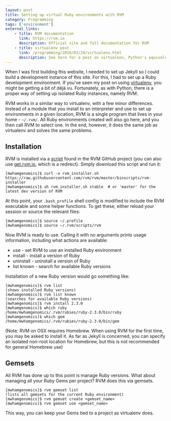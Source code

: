 ```yaml
---
layout: post
title: Setting up virtual Ruby environments with RVM
category: Programming
tags: ['environment']
external_links:
    - title: RVM documentation
      link: https://rvm.io
      description: Official site and full documentation for RVM
    - title: virtualenv post
      link: /programming/2016/03/24/virtualenv.html
      description: See here for a post on virtualenv, Python's equivalent of RVM
---
```


When I was first building this website, I needed to set up Jekyll so I could build a development instance of this site. For this, I had to set up a Ruby development environment. If you've seen my post on using [virtualenv](/programming/2016/03/24/virtualenv.html), you might be getting a bit of déjà vu. Fortunately, as with Python, there is a proper way of setting up isolated Ruby instances, namely RVM.

RVM works in a similar way to virtualenv, with a few minor differences. Instead of a module that you install to an interpreter and use to set up environments in a given location, RVM is a single program that lives in your home - `~/.rvm/`. All Ruby environments created will also go here, and you then call RVM to select one. In the end, however, it does the same job as virtualenv and solves the same problems.

## Installation
RVM is installed via a [script](https://raw.githubusercontent.com/rvm/rvm/master/binscripts/rvm-installer) found in the RVM GitHub project (you can also use [get.rvm.io](http://get.rvm.io), which is a redirect). Simply download this script and run it:

    [mwhamgenomics]$ curl -o rvm_installer.sh https://raw.githubusercontent.com/rvm/rvm/master/binscripts/rvm-installer
    [mwhamgenomics]$ sh rvm_installer.sh stable  # or 'master' for the latest dev version of RVM

At this point, your `.bash_profile` shell config is modified to include the RVM executable and some helper functions. To get these, either reload your session or source the relevant files:

    [mwhamgenomics]$ source ~/.profile
    [mwhamgenomics]$ source ~/.rvm/scripts/rvm

Now RVM is ready to use. Calling it with no arguments prints usage information, including what actions are available:
- use - set RVM to use an installed Ruby environment
- install - install a version of Ruby
- uninstall - uninstall a version of Ruby
- list known - search for available Ruby versions

Installation of a new Ruby version would go something like:

    [mwhamgenomics]$ rvm list
    (shows installed Ruby versions)
    [mwhamgenomics]$ rvm list known
    (searches for available Ruby versions)
    [mwhamgenomics]$ rvm install 2.3.0
    [mwhamgenomics]$ which ruby
    /home/mwhamgenomics/.rvm/rubies/ruby-2.3.0/bin/ruby
    [mwhamgenomics]$ which gem
    /home/mwhamgenomics/.rvm/rubies/ruby-2.3.0/bin/gem

(Note: RVM on OSX requires Homebrew. When using RVM for the first time, you may be asked to install it. As far as Jekyll is concerned, you can specify an isolated non-root location for Homebrew, but this is not recommended for general Homebrew use)


## Gemsets
All RVM has done up to this point is manage Ruby versions. What about managing all your Ruby Gems per project? RVM does this via gemsets.

    [mwhamgenomics]$ rvm gemset list
    (lists all gemsets for the current Ruby environment)
    [mwhamgenomics]$ rvm gemset create <gemset_name>
    [mwhamgenomics]$ rvm gemset use <gemset_name>

This way, you can keep your Gems tied to a project as virtualenv does.
